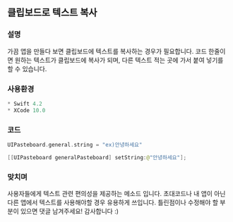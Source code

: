 ## 클립보드로 텍스트 복사

### 설명
가끔 앱을 만들다 보면 클립보드에 텍스트를 복사하는 경우가 필요합니다.
코드 한줄이면 원하는 텍스트가 클립보드에 복사가 되며, 다른 텍스트 적는 곳에 가서 붙여 넣기를 할 수 있습니다.

### 사용환경
```Swift
* Swift 4.2
* XCode 10.0
```

### 코드
```Swift
UIPasteboard.general.string = "ex)안녕하세요"
```

```Swift
[[UIPasteboard generalPasteboard] setString:@"안녕하세요"];
```

### 맞치며
사용자들에게 텍스트 관련 편의성을 제공하는 메소드 입니다. 초대코드나 내 앱이 아닌 다른 앱에서 텍스트를 사용해야할 경우 유용하게 쓰입니다.
틀린점이나 수정해야 할 부분이 있으면 댓글 남겨주세요! 감사합니다 :)